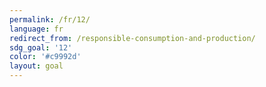 ```yaml
---
permalink: /fr/12/
language: fr
redirect_from: /responsible-consumption-and-production/
sdg_goal: '12'
color: '#c9992d'
layout: goal
---
```


